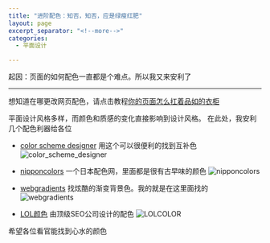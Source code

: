 ```yaml
---
title: "进阶配色：知否，知否，应是绿瘦红肥"
layout: page
excerpt_separator: "<!--more-->"
categories:
  - 平面设计

---
```

起因：页面的如何配色一直都是个难点。所以我又来安利了

<!--more-->
---
想知道在哪更改网页配色，请点击教程[你的页面怎么扛着品如的衣柜](https://kg2000.gitee.io/kg2000/网页设计/2019/06/27/web_sass.html)

平面设计风格多样，而颜色和质感的变化直接影响到设计风格。
在此处，我安利几个配色利器给各位

- [color scheme designer](http://www.peise.net/tools/web/) 用这个可以很便利的找到互补色
![color_scheme_designer](/assets/images/color_scheme_designer.png)

- [nipponcolors](http://nipponcolors.com/#kakishibu) 一个日本配色网，里面都是很有古早味的颜色
![nipponcolors](/assets/images/nipponcolors.png)

- [webgradients](https://webgradients.com/) 找炫酷的渐变背景色。我的就是在这里面找的
![webgradients](/assets/images/webgradients.png)

- [LOL颜色](https://www.webdesignrankings.com/resources/lolcolors/) 由顶级SEO公司设计的配色
![LOLCOLOR](/assets/images/LOLCOLOR.png)

希望各位看官能找到心水的颜色